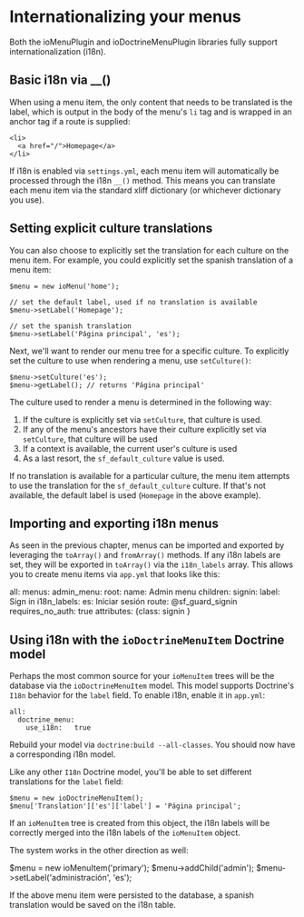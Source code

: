 Internationalizing your menus
=============================

Both the ioMenuPlugin and ioDoctrineMenuPlugin libraries fully support
internationalization (i18n).

Basic i18n via __()
-------------------

When using a menu item, the only content that needs to be translated is
the label, which is output in the body of the menu's `li` tag and is wrapped
in an anchor tag if a route is supplied:

    <li>
      <a href="/">Homepage</a>
    </li>

If i18n is enabled via `settings.yml`, each menu item will automatically
be processed through the i18n `__()` method. This means you can translate
each menu item via the standard xliff dictionary (or whichever dictionary
you use).

Setting explicit culture translations
-------------------------------------

You can also choose to explicitly set the translation for each culture on
the menu item. For example, you could explicitly set the spanish translation
of a menu item:

    $menu = new ioMenu('home');

    // set the default label, used if no translation is available
    $menu->setLabel('Homepage');

    // set the spanish translation
    $menu->setLabel('Página principal', 'es');

Next, we'll want to render our menu tree for a specific culture. To explicitly
set the culture to use when rendering a menu, use `setCulture()`:

    $menu->setCulture('es');
    $menu->getLabel(); // returns 'Página principal'

The culture used to render a menu is determined in the following way:

 1. If the culture is explicitly set via `setCulture`, that culture is used.
 1. If any of the menu's ancestors have their culture explicitly set via
    `setCulture`, that culture will be used
 1. If a context is available, the current user's culture is used
 1. As a last resort, the `sf_default_culture` value is used.

If no translation is available for a particular culture, the menu item
attempts to use the translation for the `sf_default_culture` culture. If
that's not available, the default label is used (`Homepage` in the above
example).

Importing and exporting i18n menus
----------------------------------

As seen in the previous chapter, menus can be imported and exported by
leveraging the `toArray()` and `fromArray()` methods. If any i18n labels
are set, they will be exported in `toArray()` via the `i18n_labels` array.
This allows you to create menu items via `app.yml` that looks like this:

  all:
    menus:
      admin_menu:
        root:
          name:     Admin menu
          children:
            signin:
              label:   Sign in
              i18n_labels:
                es:    Iniciar sesión
              route:   @sf_guard_signin
              requires_no_auth: true
              attributes: {class: signin }

Using i18n with the `ioDoctrineMenuItem` Doctrine model
-------------------------------------------------------

Perhaps the most common source for your `ioMenuItem` trees will be the
database via the `ioDoctrineMenuItem` model. This model supports Doctrine's
`I18n` behavior for the `label` field. To enable i18n, enable it in `app.yml`:

    all:
      doctrine_menu:
        use_i18n:   true

Rebuild your model via `doctrine:build --all-classes`. You should now have
a corresponding i18n model.

Like any other `I18n` Doctrine model, you'll be able to set different
translations for the `label` field:

    $menu = new ioDoctrineMenuItem();
    $menu['Translation']['es']['label'] = 'Página principal';

If an `ioMenuItem` tree is created from this object, the i18n labels will
be correctly merged into the i18n labels of the `ioMenuItem` object.

The system works in the other direction as well:

   $menu = new ioMenuItem('primary');
   $menu->addChild('admin');
   $menu->setLabel('administración', 'es');

If the above menu item were persisted to the database, a spanish translation
would be saved on the i18n table.